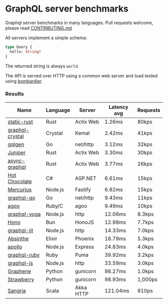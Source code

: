 <!-- README.md is generated from README.ecr, do not edit -->

# GraphQL server benchmarks

Graphql server benchmarks in many languages. Pull requests welcome, please read [CONTRIBUTING.md](CONTRIBUTING.md)

All servers implement a simple schema:

```graphql
type Query {
  hello: String!
}
```

The returned string is always `world`.

The API is served over HTTP using a common web server and load tested using [bombardier](https://github.com/codesenberg/bombardier).

### Results

| Name                          | Language      | Server          | Latency avg      | Requests      |
| ----------------------------  | ------------- | --------------- | ---------------- | ------------- |
| [static-rust](https://actix.rs/) | Rust | Actix Web | 1.26ms | 80kps |
| [graphql-crystal](https://github.com/graphql-crystal/graphql) | Crystal | Kemal | 2.42ms | 41kps |
| [gqlgen](https://github.com/99designs/gqlgen) | Go | net/http | 3.12ms | 32kps |
| [Juniper](https://github.com/graphql-rust/juniper) | Rust | Actix Web | 3.30ms | 30kps |
| [async-graphql](https://github.com/async-graphql/async-graphql) | Rust | Actix Web | 3.77ms | 26kps |
| [Hot Chocolate](https://github.com/ChilliCream/hotchocolate) | C# | ASP.NET | 6.61ms | 15kps |
| [Mercurius](https://github.com/mercurius-js/mercurius) | Node.js | Fastify | 6.82ms | 15kps |
| [graphql-go](https://github.com/graphql-go/graphql) | Go | net/http | 9.43ms | 11kps |
| [agoo](https://github.com/ohler55/agoo) | Ruby/C | agoo | 9.49ms | 10kps |
| [graphql-yoga](https://github.com/dotansimha/graphql-yoga) | Node.js | http | 12.06ms | 8.3kps |
| [Hono](https://github.com/honojs/graphql-server) | Bun | HonoJS | 12.98ms | 7.7kps |
| [graphql-jit](https://github.com/zalando-incubator/graphql-jit) | Node.js | http | 14.33ms | 7.0kps |
| [Absinthe](https://github.com/absinthe-graphql/absinthe) | Elixir | Phoenix | 18.79ms | 5.3kps |
| [apollo](https://github.com/apollographql/apollo-server) | Node.js | Express | 24.83ms | 4.0kps |
| [graphql-ruby](https://github.com/rmosolgo/graphql-ruby) | Ruby | Puma | 39.92ms | 3.2kps |
| [graphql-js](https://github.com/graphql/graphql-js) | Node.js | http | 33.59ms | 3.0kps |
| [Graphene](https://github.com/graphql-python/graphene) | Python | gunicorn | 98.27ms | 1.0kps |
| [Strawberry](https://github.com/strawberry-graphql/strawberry) | Python | gunicorn | 98.93ms | 1,000ps |
| [Sangria](https://github.com/sangria-graphql/sangria) | Scala | Akka HTTP | 121.04ms | 810ps |
